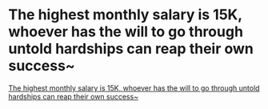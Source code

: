 # The highest monthly salary is 15K, whoever has the will to go through untold hardships can reap their own success~
[The highest monthly salary is 15K, whoever has the will to go through untold hardships can reap their own success~](https://aiwithcloud.com/2022/09/15/the_highest_monthly_salary_is_15k_whoever_has_the_will_to_go_through_untold_hardships_can_reap_their_own_success/)